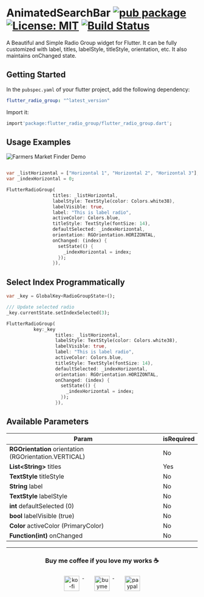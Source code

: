 # AnimatedSearchBar  [![pub package](https://img.shields.io/pub/v/flutter_radio_group.svg)](https://pub.dev/packages/flutter_radio_group) [![License: MIT](https://img.shields.io/badge/License-MIT-yellow.svg)](https://opensource.org/licenses/MIT)  [![Build Status](https://travis-ci.com/ukieTux/flutter_radio_group.svg?branch=main)](https://travis-ci.com/ukieTux/flutter_radio_group)
A Beautiful and Simple Radio Group widget for Flutter. It can be fully customized with label, titles, labelStyle, titleStyle, orientation, etc. It also maintains onChanged state.

  ## Getting Started
 In the `pubspec.yaml` of your flutter project, add the following dependency:
 ```yaml dependencies:
 flutter_radio_group: "^latest_version"
```
Import it:
 ```dart
 import'package:flutter_radio_group/flutter_radio_group.dart';
 ```

 ## Usage Examples
 ![Farmers Market Finder Demo](https://github.com/ukieTux/flutter_radio_group/blob/main/gifs/demo.gif)
 ```dart

 var _listHorizontal = ["Horizontal 1", "Horizontal 2", "Horizontal 3"];
 var _indexHorizontal = 0;

 FlutterRadioGroup(
                  titles: _listHorizontal,
                  labelStyle: TextStyle(color: Colors.white38),
                  labelVisible: true,
                  label: "This is label radio",
                  activeColor: Colors.blue,
                  titleStyle: TextStyle(fontSize: 14),
                  defaultSelected: _indexHorizontal,
                  orientation: RGOrientation.HORIZONTAL,
                  onChanged: (index) {
                    setState(() {
                      _indexHorizontal = index;
                    });
                  }),
```

## Select Index Programmatically
```dart
var _key = GlobalKey<RadioGroupState>();

/// Update selected radio
_key.currentState.setIndexSelected(3);

FlutterRadioGroup(
		  key:_key
                  titles: _listHorizontal,
                  labelStyle: TextStyle(color: Colors.white38),
                  labelVisible: true,
                  label: "This is label radio",
                  activeColor: Colors.blue,
                  titleStyle: TextStyle(fontSize: 14),
                  defaultSelected: _indexHorizontal,
                  orientation: RGOrientation.HORIZONTAL,
                  onChanged: (index) {
                    setState(() {
                      _indexHorizontal = index;
                    });
                  }),
```

  ## Available Parameters
| Param | isRequired |
|--|--|
| **RGOrientation** orientation (RGOrientation.VERTICAL) | No |
| **List<**String**>** titles | Yes |
| **TextStyle** titleStyle | No |
| **String** label | No |
| **TextStyle** labelStyle | No |
| **int** defaultSelected (0) | No |
| **bool** labelVisible (true) | No |
| **Color** activeColor (PrimaryColor) | No |
| **Function(int)** onChanged | No |

---
<h3 align="center">Buy me coffee if you love my works ☕️</h3> <p align="center">
  <a href="https://ko-fi.com/ukietux" target="_blank">
    <img src="https://help.ko-fi.com/system/photos/3604/0095/9793/logo_circle.png" alt="ko-fi" style="vertical-align:top; margin:8px" height="40">
  </a>&nbsp;&nbsp;&nbsp;&nbsp;
  <a href="https://www.buymeacoffee.com/ukieTux" target="_blank">
    <img src="https://www.buymeacoffee.com/assets/img/guidelines/download-assets-sm-2.svg" alt="buymeacoffe" style="vertical-align:top; margin:8px" height="40">
  </a>&nbsp;&nbsp;&nbsp;&nbsp;
  <a href="https://paypal.me/ukieTux" target="_blank">
    <img src="https://blog.zoom.us/wp-content/uploads/2019/08/paypal.png" alt="paypal" style="vertical-align:top; margin:8px" height="40">
</a> </p> <br><br>
